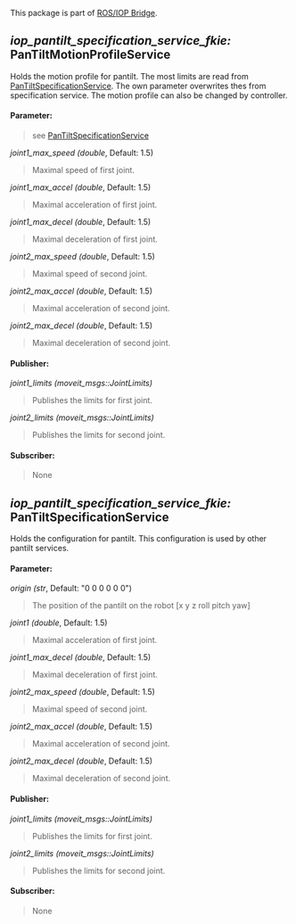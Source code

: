 This package is part of [ROS/IOP Bridge](https://github.com/fkie/iop_core/blob/master/README.md).


## _iop_pantilt_specification_service_fkie:_ PanTiltMotionProfileService

Holds the motion profile for pantilt. The most limits are read from [PanTiltSpecificationService](#iop_pantilt_specification_service_fkie-pantiltspecificationservice). The own parameter overwrites thes from specification service. The motion profile can also be changed by controller.

#### Parameter:

> see [PanTiltSpecificationService](#iop_pantilt_specification_service_fkie-pantiltspecificationservice)

_joint1_max_speed (double_, Default: 1.5)

> Maximal speed of first joint.

_joint1_max_accel (double_, Default: 1.5)

> Maximal acceleration of first joint.

_joint1_max_decel (double_, Default: 1.5)

> Maximal deceleration of first joint.

_joint2_max_speed (double_, Default: 1.5)

> Maximal speed of second joint.

_joint2_max_accel (double_, Default: 1.5)

> Maximal acceleration of second joint.

_joint2_max_decel (double_, Default: 1.5)

> Maximal deceleration of second joint.

#### Publisher:

_joint1_limits (moveit_msgs::JointLimits)_

> Publishes the limits for first joint.

_joint2_limits (moveit_msgs::JointLimits)_

> Publishes the limits for second joint.

#### Subscriber:

> None


## _iop_pantilt_specification_service_fkie:_ PanTiltSpecificationService

Holds the configuration for pantilt. This configuration is used by other pantilt services.

#### Parameter:

_origin (str_, Default: "0 0 0 0 0 0")

> The position of the pantilt on the robot [x y z roll pitch yaw]

_joint1 (double_, Default: 1.5)

> Maximal acceleration of first joint.

_joint1_max_decel (double_, Default: 1.5)

> Maximal deceleration of first joint.

_joint2_max_speed (double_, Default: 1.5)

> Maximal speed of second joint.

_joint2_max_accel (double_, Default: 1.5)

> Maximal acceleration of second joint.

_joint2_max_decel (double_, Default: 1.5)

> Maximal deceleration of second joint.

#### Publisher:

_joint1_limits (moveit_msgs::JointLimits)_

> Publishes the limits for first joint.

_joint2_limits (moveit_msgs::JointLimits)_

> Publishes the limits for second joint.

#### Subscriber:

> None

